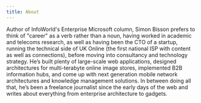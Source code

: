 ```yaml
---
title: About
---
```

Author of InfoWorld's Enterprise Microsoft column, Simon Bisson prefers to think of "career" as a verb rather than a noun, having worked in academic and telecoms research, as well as having been the CTO of a startup, running the technical side of UK Online (the first national ISP with content as well as connections), before moving into consultancy and technology strategy. He’s built plenty of large-scale web applications, designed architectures for multi-terabyte online image stores, implemented B2B information hubs, and come up with next generation mobile network architectures and knowledge management solutions. In between doing all that, he’s been a freelance journalist since the early days of the web and writes about everything from enterprise architecture to gadgets.